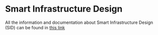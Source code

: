 # Smart Infrastructure Design

All the information and documentation about Smart Infrastructure Design (SID) can be found in [this link](http://grasia.fdi.ucm.es/ivan/sid/)
